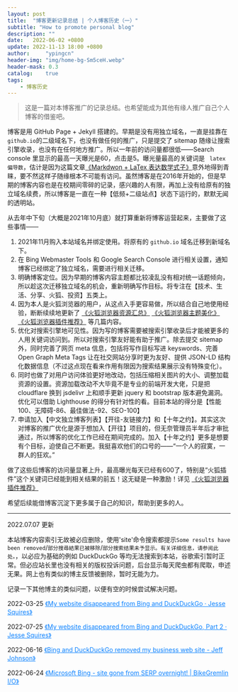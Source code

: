 ```yaml
---
layout: post
title:  "博客更新记录总结 | 个人博客历史（一）"
subtitle: "How to promote personal blog"
description: ""
date:   2022-06-02 +0800
update: 2022-11-13 18:00 +0800
author:     "ypingcn"
header-img: "img/home-bg-Sm5ceH.webp"
header-mask: 0.3
catalog:    true
tags:
    - 博客历史
---
```

> 这是一篇对本博客推广的记录总结。也希望能成为其他有缘人推广自己个人博客的借鉴吧。

博客是用 GitHub Page + Jekyll 搭建的。早期是没有用独立域名，一直是挂靠在 ```github.io```的二级域名下，也没有做任何的推广，只是提交了 sitemap 随缘让搜索引擎收录，也没有在任何地方推广。所以一年前的访问量都很低——Search console 里显示的最高一天曝光是60，点击是5。曝光量最高的关键词是 ``` latex 偏导数```，估计是因为这篇文章[《Markdwon + LaTex 表达数学式子》](/notes/Markdown/LaTex-math/)意外地得到青睐，要不然这样子随缘根本不可能有访问。虽然博客是在2016年开始的，但是早期的博客内容也是在校期间零碎的记录，感兴趣的人有限，再加上没有给原有的独立域名续费，所以博客是一直在一种【低频+二级站点】状态下运行的，默默无闻的透明站。

从去年中下旬（大概是2021年10月底）就打算重新将博客运营起来，主要做了这些事情——

1. 2021年11月购入本站域名并绑定使用。将原有的 ```github.io``` 域名迁移到新域名下。
2. 在 Bing Webmaster Tools 和 Google Search Console 进行相关设置，通知博客已经绑定了独立域名，需要进行相关迁移。
3. 明确博客定位。因为早期的博客内容主题都比较凌乱没有相对统一话题倾向，所以趁这次迁移独立域名的机会，重新明确写作目标。将专注在【技术、生活、分享、火狐、投资】五类上。
4. 因为本人是火狐浏览器的用户，从这点入手更容易做，所以结合自己地使用经验，断断续续地更新了 [《火狐浏览器资源汇总》](/special/firefox/resource/) [《火狐浏览器主题美化》](/special/firefox/theme/) [《火狐浏览器插件推荐》](/special/firefox/addons/) 等几篇内容。
5. 优化对搜索引擎地可见性。因为写的博客需要被搜索引擎收录后才能被更多的人用关键词访问到。所以对搜索引擎友好能有助于推广。除去提交 sitemap 外，同时完善了网页 meta 信息，包括将写作目标写进 keyswords、完善 Open Graph Meta Tags 让在社交网站分享时更为友好、提供  JSON-LD 结构化数据信息（不过这点现在看来作用有限因为搜索结果展示没有特殊变化）。
6. 同时也做了对用户访问体验更好地改动，包括压缩相关图片的大小、调整加载资源的设置。资源加载改动不大毕竟不是专业的前端开发大佬，只是把 cloudflare 换到 jsdelivr 上和顺手更新 jquery 和 bootstrap 版本避免漏洞。优化可以借助 Lighthouse 的得分有针对性的看。目前本站的得分是【性能100、无障碍-86、最佳做法-92、SEO-100】
7. 申请加入【中文独立博客列表】【开往-友链接力】和【十年之约】。其实这次对博客的推广优化是源于想加入【开往】项目的，但无奈管理员半年后才审批通过，所以博客的优化工作已经在期间完成的。加入【十年之约】更多是想要有个目标，迫使自己不断更。我挺喜欢他们的口号的——“一个人的寂寞，一群人的狂欢。”

做了这些后博客的访问量显著上升，最高曝光每天已经有600了，特别是“火狐插件”这个关键词已经能到相关结果的前五！这无疑是一种激励！详见  [《火狐浏览器插件推荐》](/special/firefox/addons/)

希望后续能借博客沉淀下更多属于自己的知识，帮助到更多的人。

---

2022.07.07 更新

本站博客内容索引无故被必应删除，使用'site'命令搜索都提示```Some results have been removed```/```部分搜尋結果已被移除```/```部分搜索结果未予显示。有关详细信息，请参阅此处。```，以必应为基础的例如 DuckDuckGo 等均无法搜索到本站，谷歌索引暂时正常。但必应站长里也没有相关的版权投诉问题，后台显示每天爬虫都有爬取，申述无果。网上也有类似的博主反馈被删除，暂时无能为力。

记录一下其他博主的类似问题，以便有空的时候尝试解决问题。

2022-03-25 <a href="https://www.jessesquires.com/blog/2022/03/25/my-website-disappeared-from-bing-and-duckduckgo/" rel="nofollow" style="color: #0c82ff;">《My website disappeared from Bing and DuckDuckGo · Jesse Squires》</a>

2022-07-25 <a href="https://www.jessesquires.com/blog/2022/07/25/my-website-disappeared-from-bing-and-duckduckgo-part-2/" rel="nofollow" style="color: #0c82ff;">《My website disappeared from Bing and DuckDuckGo, Part 2 · Jesse Squires》</a>

2022-06-16 <a href="https://lapcatsoftware.com/articles/bing.html" rel="nofollow" style="color: #0c82ff;">《Bing and DuckDuckGo removed my business web site - Jeff Johnson》</a>

2022-06-24 <a href="https://io.bikegremlin.com/28530/microsoft-bing-serp-gone-overnight/" rel="nofollow" style="color: #0c82ff;">《Microsoft Bing - site gone from SERP overnight! | BikeGremlin I/O》</a>
